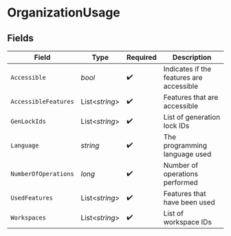 # OrganizationUsage


## Fields

| Field                                    | Type                                     | Required                                 | Description                              |
| ---------------------------------------- | ---------------------------------------- | ---------------------------------------- | ---------------------------------------- |
| `Accessible`                             | *bool*                                   | :heavy_check_mark:                       | Indicates if the features are accessible |
| `AccessibleFeatures`                     | List<*string*>                           | :heavy_check_mark:                       | Features that are accessible             |
| `GenLockIds`                             | List<*string*>                           | :heavy_check_mark:                       | List of generation lock IDs              |
| `Language`                               | *string*                                 | :heavy_check_mark:                       | The programming language used            |
| `NumberOfOperations`                     | *long*                                   | :heavy_check_mark:                       | Number of operations performed           |
| `UsedFeatures`                           | List<*string*>                           | :heavy_check_mark:                       | Features that have been used             |
| `Workspaces`                             | List<*string*>                           | :heavy_check_mark:                       | List of workspace IDs                    |